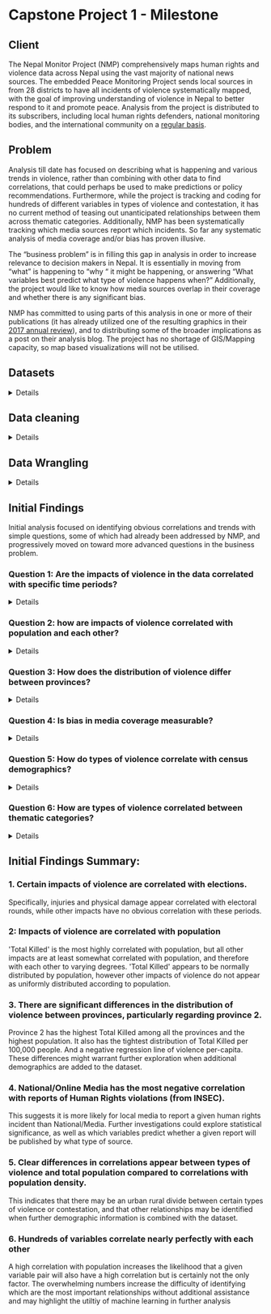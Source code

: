 # Capstone Project 1 - Milestone

## Client
The Nepal Monitor Project (NMP) comprehensively maps human rights and violence data across Nepal using the vast majority of national news sources. The embedded Peace Monitoring Project sends local sources in from 28 districts to have all incidents of violence systematically mapped, with the goal of improving understanding of violence in Nepal to better respond to it and promote peace.  Analysis from the project is distributed to its subscribers, including local human rights defenders, national monitoring bodies, and the international community on a [regular basis](https://www.nepalmonitor.org/blog/).  


## Problem
Analysis till date has focused on describing what is happening and various trends in violence, rather than combining with other data to find correlations, that could perhaps be used to make predictions or policy recommendations. Furthermore, while the project is tracking and coding for hundreds of different variables in types of violence and contestation, it has no current method of teasing out unanticipated relationships between them across thematic categories.  Additionally, NMP has been systematically tracking which media sources report which incidents. So far any systematic analysis of media coverage and/or bias has proven illusive.

The “business problem” is in filling this gap in analysis in order to increase relevance to decision makers in Nepal. It is essentially in moving from “what” is happening to “why “ it might be happening, or answering  “What variables best predict what type of violence happens when?”  Additionally, the project would like to know how media sources overlap in their coverage and whether there is any significant bias. 

NMP has committed to using parts of this analysis in one or more of their publications (it has already utilized one of the resulting graphics in their [2017 annual review](https://www.nepalmonitor.org/blog/2018/07/27/the-nepal-peace-monitor-annual-review-2017/)), and to distributing some of the broader implications as a post on their analysis blog. The project has no shortage of GIS/Mapping capacity, so map based visualizations will not be utilised.


## Datasets
<details>

### Nepal Monitor export
The Nepal Monitor Data set is open data, and freely available on the [reports page](https://www.nepalmonitor.org/reports/) of its website [NM_2016_17export.csv](/Data/NM_2016_17export.csv).  It is geocoded by gps and local level boundaries.  The source of each incident is tracked, and violent incidents are further categorised by heigherachical category codes according to [criteria](https://www.nepalmonitor.org/blog/wp-content/uploads/2017/04/NEPAL-CODING-GUIDELINES_FINAL_MAR2017.pdf) developed together with The Asia Foundation. The broad categories for these variables are Location, Event Forms, Weapons, Causes, Cross Cutting Issues, Actors, Impacts. 

### No Duplicate File
While the full dataset dates back to 2012, the Peace Monitoring Project only started applying this methodology in mid 2016. NMP produced a dataset for their 2017 annual review in which duplicate incidents (multiple reports referring to the same incident in the field) had been meticulously removed through a manual process. [2017 PMP Data Final No Duplicates.xlsx](/Data/2017%20PMP%20Data%20Final%20No%20Duplicates.xlsx) is similar to the export, but in excel format with the duplicates removed. 

### Ward level population
The “ward” is the lowest level administrative boundary in Nepal of which there were 36020 until the implementation of federalism. [Nepal_population_household_ward-2011.csv](/Data/Nepal_population_household_ward-2011.csv) is a merge of the [place codes](https://www.humanitarianresponse.info/sites/www.humanitarianresponse.info/files/documents/files/FieldGuideForTheUseOfGeo-Codes.pdf) of these boundaries with 2011 census data from the Nepal Central Bureau of statistics, and altitude data in order to prioritize winterization material distribution as part of the Nepal 2015 earthquake response  hosted on [HDX](https://data.humdata.org/).  The place codes are unique ids for a  hierarchical list of boundaries used  to eliminate errors generated by duplicate and misspelled names in joins and merges between datasets.  Boundary hierarchy:

 Level | Boundary type | Number of units |
|-----|---------|---------|
| 1 | Development Region | 5 |
| 2 | Zone | 14 |
| 3 | District | 75 |
| 4 | Village Development Committee (VDC) | ~7094 |
| 5 | Ward | 36020 |


### Ward Boundary Shapefile
‘[npl_polbanda_adm5_wad_25k_50k_sdn_wgs84.csv](/Data/npl_polbanda_adm5_wad_25k_50k_sdn_wgs84.csv)‘ is ward level boundary data exported from an official UN boundary [shapefile](https://en.wikipedia.org/wiki/Shapefile) hosted on HDX  using QGIS to calculate the area of the shapes. 

### Federal Relational File
In 2017 Nepal created new federal structures, agreed upon in it’s peace process. A relational file [Federal_VDC_Relation_web_clean.xlsx](/Data/Federal_VDC_Relation_web_clean.xlsx) has been provided by the UNRCO correlating the new structures with the old ones. VDC level boundaries were divided, but ward level were not significantly. Boundary hierarchy:

| Level | Boundary type | Number of units |
|-----|---------|---------|
| 1 | Province | 7 |
| 2 | District | 78 |
| 3 | Gaupalika | ? |
| 4 | Ward | ? |


</details>

## Data cleaning
<details>
  
After an attempt to engineer an automatic process to match manual duplicate removal so it could be applied to the partial 2016 data,  I opted to simply use incidents from the existing 2017 “No Duplicates”  dataset . Because this was an excel file there were some formatting errors importing Nepali script, so I used the index of the no duplicates file to filter the csv export from Nepalmonitor.org.

### Additional steps: 
* Manually removed an errant comma from corrupt csv export   
* Normalized timestamps so that only dates remained
* Removed unnecessary columns 
* Converted yes and no values to 1’s and zeros
* Investigated implications of flattening unique values into dummy columns, but decided against implementation during cleaning steps
* For federal unit relational file, used a function to break out untidy lists of which old wards applied to which new units into separate column.
* Saved resulting files as csv.

see [Datacleaning_steps.txt](/Datacleaning_steps.txt) and [Data Cleaning](/Data/Data%20Cleaning.ipynb) for more details
</details>

## Data Wrangling
<details>

[SpringBoard 7.2 - Apply Data Storytelling.ipynb](/SpringBoard%207.2%20-%20Apply%20Data%20Storytelling.ipynb)  
* Separated out impacts of 2017 incident data for analysis
* Created dataframe of impacts grouped by date
* Created dataframe of impacts grouped by district joined with province number and district population data.

[EDA.ipynb](/EDA.ipynb)
* After analysis of above, created a dataframe of incidents grouped by VDC and joined with VDC level census data
* Joined the above with ‘AREA’ Data exported from the shapefile export and divided population by area to derive a density column
* Created dummy columns for nearly variables tracked by the NMP project.  This made the dataset 375 columns wide. 
* Created a separate dataframe of source type dummy columns for 35 different types of media sources.

### Potential Data Sets
Other useful Nepal data sets are available on HDX, the code4Nepal github repo, the UN Nepal Information Platform and Open Nepal.
</details>

## Initial Findings
Initial analysis focused on identifying obvious correlations and trends with simple questions, some of which had already been addressed by NMP, and progressively moved on toward more advanced questions in the business problem.


### Question 1: Are the impacts of violence in the data correlated with specific time periods?
<details>
  
In 2017, Nepal experienced 3 rounds of elections for new local bodies (created by combining different wards together), and 1 combined round of elections for the House of Representatives and officials at the provincial level. The decision making process for the creation of all these units was highly contested, and resulted in multiple rounds of strikes and protests, beginning with the registration process. These time periods can be highlighted while plotting impacts in a time series to find if there are any notable correlations
![2017 Impacts of Violence by Week](/images/time_series.png)

It is immediately apparent that, while there is no obvious correlation between election rounds and the total number of people killed or raped per week, there is a striking relationship between the total number of injured and the timing of the elections. Interestingly, the spikes in the total number of injured are not reflected in the number of 'Female Injured.' This can either be attributed to an exclusively male participation in election related contestation, or an inability to differentiate gender among injured in media reports. Reports of physical damage to buildings and vehicles similarly match the timing of election rounds
</details>

### Question 2: how are impacts of violence correlated with population and each other?
<details>
  
![linear regression](/images/replot_all.png)

Simply dividing the sum of the Total Killed by the sum of the population per district (divided by 100,000) yields a homicide rate of about 1.68 per 100,000 people.  A linear regression, produces a slope of 1.59 Total Killed per 100,000 people + 0.33

![joint plot - Killed](/images/joint_plot_killed.png)
![joint plot - Injured](/images/joint_plot_injured.png)

From the joint plots above, there is an obvious relationship between district population and various impact numbers. For the Total Killed by population chart, for instance, a "pearsonr = 0.86" shows there is a essentially an 86% linear correlation between Population and 'Total Killed.' In the same graph, "p=1.1e-22" means there is a vanishingly small (1.1 * 10 to the negative 22nd) chance that the null hypothesis (that the relationship is a result of random chance) is correct.

![correlation of impacts](/images/correlation_impacts.png)

A correlation heat map of all impacts shows a slight correlation between nearly all impacts, save for severe building damage. This could be a function of all these impacts being correlated with population. The highest overall correlation with population appears to be "Total Killed."

![correlation of impacts normalized by population](/images/correlation_impacts_normalized.png)


Controlling for population by using impact numbers re-mapped per 100,000 population reveals a few interesting hot-spots. Some correlations between impacts are obvious, as they reflect overlapping events. For example, "Female Killed" is a subset of "Total Killed" so both should be correlated with each other. The same applies for "Total injured" v. "Female Injured," "Total no. Rape or Attempted Rape" v. female and youth rape, etc. Total killed numbers still show slight correlations with most other impacts, even when controlling for population, including injuries, rapes, abductions, and building damage. This may be a result of multiple impacts resulting from the same major events, but perhaps also shows there are some commonalities beyond population numbers which might predict where violence takes place. Incorporating other demographic information could be informative.

Other interesting correlations in the population normalized heat map:
* Total/Female Injured and Total Buildings damaged (pearsonr = 0.51).
* Total Buildings and Total Vehicles (pearsonr = 0.47)
* Population and abductions (pearsonr = 0.17 - 0.28 despite normalization)
* Negative correlation between population and injuries per capita (pearsonr = -0.22)
* Higher correlation between Total Injured and Youth - below 25 - Killed (0.66) than Female Killed and Total Killed (0.45)

![Histogram - Killed](/images/hist_killed.png)
![Histogram - Injured](/images/hist_injured.png)

The histograms in the left show the raw distribution of 'Total Killed' and 'Total Injured, with their similar skew to the right, indicating more districts have lower impact numbers and fewer districts have higher impact numbers.

The histograms on the right show the same impacts per 100,000 population. While dividing the 'Total Killed' by population creates a more normal (bell shaped) distribution, doing the same to 'Total Injured,' barely changes the shape of the distribution at all. A theoretical normal distribution has been overlaid the Total Killed per 100,000 histogram to show the similarity. Additionally a Shapiro-Wilk test with a p-value of 0.19 means the distribution is probably normal or - more accurately - is not rejected as a normal distribution. 
</details>

### Question 3: How does the distribution of violence differ between provinces?
<details>
  
![Pair Plot](/images/pairplot_province.png)
Shading a pair plot of Total Killed v. Population per district according to province, produces a histogram of population per district and Total Killed by district, while combining both together in scatter plots. It is immediately apparent that both the histograms look very much like each other. The most common number of people per district is around 250,000 while the most common Total Killed is somewhere between 2.5 and 5, with the distribution rapidly falling off in both graphs as numbers rise.

Kathmandu district can be seen standing apart in all graphs with a population of slightly under 1,750,000 and approximately 26 Total Killed, colored to match province 3. Province 2 also stands out, in that it doesn't have any districts with a population below 500,000, and is thus responsible for a "bulge" in the middle of both histograms.

Of course, the most obvious way in which Province 2 stands out is with its regression line. All other provinces more or less display a regression line correlating Total Killed with Population, while Province 2, displays a prominently different trend. Why is this?

![Regression - Nepal v. Province 2](/images/regplot_prov_2.png)

By plotting Total Killed v. Population regression line for Nepal and separating out province 2, We can see the reason for Province 2 bucking the trend is two fold: Sarlahi has far fewer violent deaths per-capita than the linear regression line for all provinces(1.59 +0.33 deaths per 100,000 people), while Parsa, Saptari, Siraha, and Rautahat have considerably more. These are different enough from each other to result in a regression line of (-2.12 +28.3 deaths per 100,000 people) for province 2.

![Distribution of violent deaths](/images/dist_violent_deaths.png)

The the box plot above visualizes the distribution of violent deaths per 100,000 people over Nepal's federal provinces. Each dot in the overlaid swarm plot represents a district, with it's vertical position indicating the 'Total Killed' per 100,000 pop. in that district. Each province is plotted separately, by the province number, with the leading and trailing districts for each labeled.

The outlier status of Sarlahi can be seen in province 2, with ~1.1 killed per 100,000 people, while the rest of the Province is bunched up between 2 and 3 killed per 100,000, with a median of ~2.1 per 100,000. Note that despite the wide distribution between 0 and 4 Killed per 100,000, the boxes are mostly centered along the 1.59 deaths per 100,000 line from the previous regression plot, with the medians between 1 and 2.1 deaths per 100,000 people.
</details>

### Question 4: Is bias in media coverage measurable?
<details>

![Top and bottom 10 correlation with INSEC](/images/INSEC_corr.png)

The figure above displays the top and 10 correlations with INSEC on a per-incident basis. The most extreme negative correlation between sources is between INSEC and National/Online Media.  This might suggest an underreporting of the types of incidents reported by INSEC (Notably Sexual assault and one sided violence) in the national media. 
</details>

### Question 5: How do types of violence correlate with census demographics?
<details>

![Top and bottom 10 correlation with POPULATION](/images/pop_corr.png)
![Top and bottom 10 correlation with DENSITY](/images/density_coor.png)

Several of the variables least and most correlated with population are also least and most correlated with population density.  These (highlighted above) include household numbers, National/Online Media as a source, Violence targeted at criminals, and a negative correlation with high elevation.  Other variables change their ranking significantly between the two.  Dalit (untouchable) related issues, sexual assaults and suicides are in the 10 most negatively correlated with population density, where this is not the case with Population, likely indicating that such issues may be more likely to occur in rural areas. 
</details>

### Question 6: How are types of violence correlated between thematic categories?
<details>
  
![All Paired Variables](/images/huge_corr.png)
Producing a correlation heat map of every variable sorted by VDC results in too many paired variables see effectively (right click > view image to zoom in and read labels). However, sorting the map by correlation to population displays some interesting patterns.
* Variables with a high correlation with population tend to be more correlated with each other, though not universally so
* There is a 'stripe' of very highly correlated variables near the top/left, including "Crosscutting issues_Earthquake" which seem to correlate with nearly all other variables to the same degree. The effects of the earthquake were localized, so perhaps all of these issues are are in earthquake effected VDCs. 
* Some 'stripes' of this nature include relationships that are unexpected - Organizations based on economic demands, Women's Rights Activists, and Hindu, appear correlated to other variables at nearly the same rate.
* While there appears to be potential for several areas of exploration, the information appears too overwhelming for effective analysis.

![Pearson Correlation - every 10,000th paired variable](/images/short_corr.png)

Plotting every 10,000th pair with less than a perfect 1 to 1 pearson correlation (which should only occur when variables are paired against themselves) shows that out of the 132,076 pairs with such a relationship, Roughly 50% of those have a some positive correlation, with the other half having either no correlation or a very slight negative correlation. Slightly more than 1% represented a pearson correlation greater than 0.9, although this still represents 134 pairs. 
</details>

## Initial Findings Summary:

### 1. Certain impacts of violence are correlated with elections. 
Specifically, injuries and physical damage appear correlated with electoral rounds, while other impacts have no obvious correlation with these periods.
### 2: Impacts of violence are correlated with population
'Total Killed' is the most highly correlated with population, but all other impacts are at least somewhat correlated with population, and therefore with each other to varying degrees. 'Total Killed' appears to be normally distributed by population, however other impacts of violence do not appear as uniformly distributed according to population.
### 3. There are significant differences in the distribution of violence between provinces, particularly regarding province 2.
Province 2 has the highest Total Killed among all the provinces and the highest population.  It also has the tightest distribution of Total Killed per 100,000 people.  And a negative regression line of violence per-capita.  These differences might warrant further exploration when additional demographics are added to the dataset. 
### 4. National/Online Media has the most negative correlation with reports of Human Rights violations (from INSEC).  
This suggests it is more likely for local media to report a given human rights incident than National/Media.  Further investigations could explore statistical significance, as well as which variables predict whether a given report will be published by what type of source. 
### 5. Clear differences in correlations appear between types of violence and total population compared to correlations with population density. 
This indicates that there may be an urban rural divide between certain types of violence or contestation, and that other relationships may be identified when further demographic information is combined with the dataset.  
### 6. Hundreds of variables correlate nearly perfectly with each other
A high correlation with population increases the likelihood that a given variable pair will also have a high correlation but is certainly not the only factor. The overwhelming numbers increase the difficulty of identifying which are the most important relationships without additional assistance and may highlight the utiltiy of machine learning in further analysis


